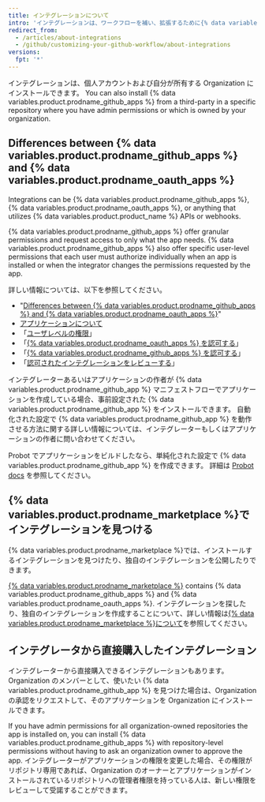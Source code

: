 ```yaml
---
title: インテグレーションについて
intro: 'インテグレーションは、ワークフローを補い、拡張するために{% data variables.product.product_name %}と接続されるツールとサービスです。'
redirect_from:
  - /articles/about-integrations
  - /github/customizing-your-github-workflow/about-integrations
versions:
  fpt: '*'
---
```


インテグレーションは、個人アカウントおよび自分が所有する Organization にインストールできます。 You can also install {% data variables.product.prodname_github_apps %} from a third-party in a specific repository where you have admin permissions or which is owned by your organization.

## Differences between {% data variables.product.prodname_github_apps %} and {% data variables.product.prodname_oauth_apps %}

Integrations can be {% data variables.product.prodname_github_apps %}, {% data variables.product.prodname_oauth_apps %}, or anything that utilizes {% data variables.product.product_name %} APIs or webhooks.

{% data variables.product.prodname_github_apps %} offer granular permissions and request access to only what the app needs. {% data variables.product.prodname_github_apps %} also offer specific user-level permissions that each user must authorize individually when an app is installed or when the integrator changes the permissions requested by the app.

詳しい情報については、以下を参照してください。
- "[Differences between {% data variables.product.prodname_github_apps %} and {% data variables.product.prodname_oauth_apps %}](/apps/differences-between-apps/)"
- [アプリケーションについて](/apps/about-apps/)
- 「[ユーザレベルの権限](/apps/building-github-apps/identifying-and-authorizing-users-for-github-apps/#user-level-permissions)」
- 「[{% data variables.product.prodname_oauth_apps %} を認可する](/github/authenticating-to-github/keeping-your-account-and-data-secure/authorizing-oauth-apps)」
- 「[{% data variables.product.prodname_github_apps %} を認可する](/github/authenticating-to-github/keeping-your-account-and-data-secure/authorizing-github-apps)」
- 「[認可されたインテグレーションをレビューする](/articles/reviewing-your-authorized-integrations)」

インテグレーターあるいはアプリケーションの作者が {% data variables.product.prodname_github_app %} マニフェストフローでアプリケーションを作成している場合、事前設定された {% data variables.product.prodname_github_app %} をインストールできます。 自動化された設定で {% data variables.product.prodname_github_app %} を動作させる方法に関する詳しい情報については、インテグレーターもしくはアプリケーションの作者に問い合わせてください。

Probot でアプリケーションをビルドしたなら、単純化された設定で {% data variables.product.prodname_github_app %} を作成できます。 詳細は [Probot docs](https://probot.github.io/docs/) を参照してください。

## {% data variables.product.prodname_marketplace %}でインテグレーションを見つける

{% data variables.product.prodname_marketplace %}では、インストールするインテグレーションを見つけたり、独自のインテグレーションを公開したりできます。

[{% data variables.product.prodname_marketplace %}](https://github.com/marketplace) contains {% data variables.product.prodname_github_apps %} and {% data variables.product.prodname_oauth_apps %}. インテグレーションを探したり、独自のインテグレーションを作成することについて、詳しい情報は[{% data variables.product.prodname_marketplace %}について](/articles/about-github-marketplace)を参照してください。

## インテグレータから直接購入したインテグレーション

インテグレーターから直接購入できるインテグレーションもあります。 Organization のメンバーとして、使いたい {% data variables.product.prodname_github_app %} を見つけた場合は、Organization の承認をリクエストして、そのアプリケーションを Organization にインストールできます。

If you have admin permissions for all organization-owned repositories the app is installed on, you can install {% data variables.product.prodname_github_apps %} with repository-level permissions without having to ask an organization owner to approve the app. インテグレーターがアプリケーションの権限を変更した場合、その権限がリポジトリ専用であれば、Organization のオーナーとアプリケーションがインストールされているリポジトリへの管理者権限を持っている人は、新しい権限をレビューして受諾することができます。
